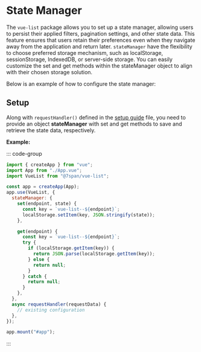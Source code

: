 # State Manager

The `vue-list` package allows you to set up a state manager, allowing users to persist their applied filters, pagination settings, and other state data. This feature ensures that users retain their preferences even when they navigate away from the application and return later. `stateManager` have the flexibility to choose preferred storage mechanism, such as localStorage, sessionStorage, IndexedDB, or server-side storage. You can easily customize the set and get methods within the stateManager object to align with their chosen storage solution.

Below is an example of how to configure the state manager:

## Setup

Along with `requestHandler()` defined in the [setup guide](/guide/getting-started.html#setup) file, you need to provide an object **stateManager** with set and get methods to save and retrieve the state data, respectively.

**Example:**

::: code-group

```js [main.js]
import { createApp } from "vue";
import App from "./App.vue";
import VueList from "@7span/vue-list";

const app = createApp(App);
app.use(VueList, {
  stateManager: {
    set(endpoint, state) {
      const key = `vue-list--${endpoint}`;
      localStorage.setItem(key, JSON.stringify(state));
    },

    get(endpoint) {
      const key = `vue-list--${endpoint}`;
      try {
        if (localStorage.getItem(key)) {
          return JSON.parse(localStorage.getItem(key));
        } else {
          return null;
        }
      } catch {
        return null;
      }
    },
  },
  async requestHandler(requestData) {
    // existing configuration
  },
});

app.mount("#app");
```

:::
